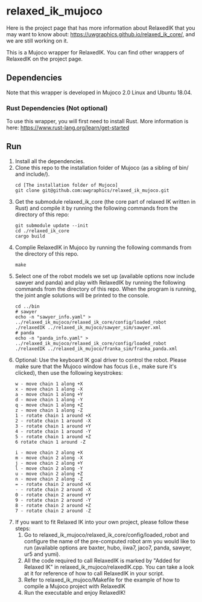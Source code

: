 # relaxed_ik_mujoco
Here is the project page that has more information about RelaxedIK that you may want to know about: https://uwgraphics.github.io/relaxed_ik_core/, and we are still working on it.

This is a Mujoco wrapper for RelaxedIK. You can find other wrappers of RelaxedIK on the project page.

## Dependencies
Note that this wrapper is developed in Mujoco 2.0 Linux and Ubuntu 18.04. 

### Rust Dependencies (Not optional)
To use this wrapper, you will first need to install Rust. More information is here: https://www.rust-lang.org/learn/get-started

## Run
1. Install all the dependencies.
1. Clone this repo to the installation folder of Mujoco (as a sibling of bin/ and include/).
    ```
    cd [The installation folder of Mujoco]
    git clone git@github.com:uwgraphics/relaxed_ik_mujoco.git
    ```
1. Get the submodule relaxed_ik_core (the core part of relaxed IK written in Rust) and compile it by running the following commands from the directory of this repo:
    ```
    git submodule update --init
    cd ./relaxed_ik_core
    cargo build
    ```
1. Complie RelaxedIK in Mujoco by running the following commands from the directory of this repo.
    ```
    make
    ```
1. Select one of the robot models we set up (available options now include sawyer and panda) and play with RelaxedIK by running the following commands from the directory of this repo. When the program is running, the joint angle solutions will be printed to the console.
    ```
    cd ../bin
    # sawyer
    echo -n "sawyer_info.yaml" > ../relaxed_ik_mujoco/relaxed_ik_core/config/loaded_robot
    ./relaxedIK ../relaxed_ik_mujoco/sawyer_sim/sawyer.xml 
    # panda
    echo -n "panda_info.yaml" > ../relaxed_ik_mujoco/relaxed_ik_core/config/loaded_robot
    ./relaxedIK ../relaxed_ik_mujoco/franka_sim/franka_panda.xml
    ```
1. Optional: Use the keyboard IK goal driver to control the robot. Please make sure that the Mujoco window has focus (i.e., make sure it's clicked), then use the following keystrokes:
    ```
    w - move chain 1 along +X
    x - move chain 1 along -X
    a - move chain 1 along +Y
    d - move chain 1 along -Y
    q - move chain 1 along +Z
    z - move chain 1 along -Z
    1 - rotate chain 1 around +X
    2 - rotate chain 1 around -X
    3 - rotate chain 1 around +Y
    4 - rotate chain 1 around -Y
    5 - rotate chain 1 around +Z
    6 rotate chain 1 around -Z

    i - move chain 2 along +X
    m - move chain 2 along -X
    j - move chain 2 along +Y
    l - move chain 2 along -Y
    u - move chain 2 along +Z
    n - move chain 2 along -Z
    = - rotate chain 2 around +X
    - - rotate chain 2 around -X
    0 - rotate chain 2 around +Y
    9 - rotate chain 2 around -Y
    8 - rotate chain 2 around +Z
    7 - rotate chain 2 around -Z
    ```
1. If you want to fit Relaxed IK into your own project, please follow these steps:
    1. Go to relaxed_ik_mujoco/relaxed_ik_core/config/loaded_robot and configure the name of the pre-computed robot arm you would like to run (available options are baxter, hubo, iiwa7, jaco7, panda, sawyer, ur5 and yumi).
    1. All the code required to call RelaxedIK is marked by "Added for Relaxed IK" in relaxed_ik_mujoco/relaxedIK.cpp. You can take a look at it for reference of how to call RelaxedIK in your script.
    1. Refer to relaxed_ik_mujoco/Makefile for the example of how to compile a Mujoco project with RelaxedIK
    1. Run the executable and enjoy RelaxedIK!

